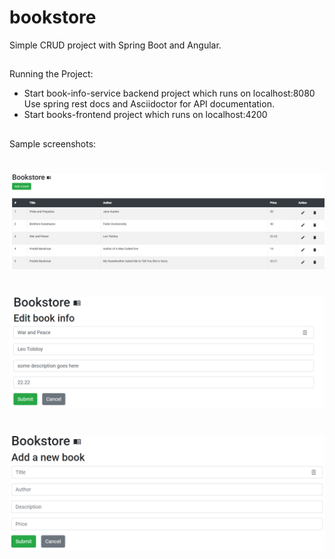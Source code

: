 # bookstore
Simple CRUD project with Spring Boot and Angular.

##
Running the Project:
- Start book-info-service backend project which runs on localhost:8080
  Use spring rest docs and Asciidoctor for API documentation.
- Start books-frontend project which runs on localhost:4200

##
Sample screenshots:

#
![](./home.PNG?raw=true "Home view")

#
![](./edit.PNG?raw=true "Edit view")

#
![](./add.PNG?raw=true "Add view")
